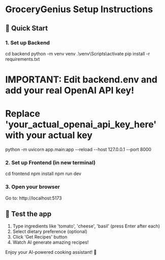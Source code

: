 ﻿# GroceryGenius Setup Instructions

## 🚀 Quick Start

### 1. Set up Backend
cd backend
python -m venv venv
.\venv\Scripts\activate
pip install -r requirements.txt

# IMPORTANT: Edit backend\.env and add your real OpenAI API key!
# Replace 'your_actual_openai_api_key_here' with your actual key

python -m uvicorn app.main:app --reload --host 127.0.0.1 --port 8000

### 2. Set up Frontend (in new terminal)
cd frontend
npm install
npm run dev

### 3. Open your browser
Go to: http://localhost:5173

## 🎯 Test the app
1. Type ingredients like 'tomato', 'cheese', 'basil' (press Enter after each)
2. Select dietary preference (optional)
3. Click 'Get Recipes' button
4. Watch AI generate amazing recipes!

Enjoy your AI-powered cooking assistant! 🍳

